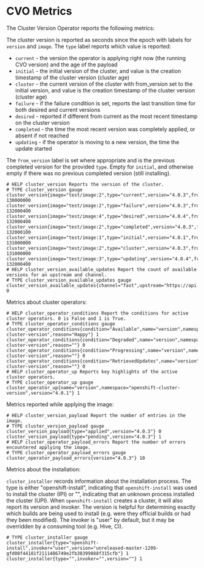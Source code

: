 # CVO Metrics

The Cluster Version Operator reports the following metrics:

The cluster version is reported as seconds since the epoch with labels for `version` and
`image`. The `type` label reports which value is reported:

* `current` - the version the operator is applying right now (the running CVO version) and the age of the payload
* `initial` - the initial version of the cluster, and value is the creation timestamp of the cluster version (cluster age)
* `cluster` - the current version of the cluster with from_version set to the initial version, and value is the creation timestamp of the cluster version (cluster age)
* `failure` - if the failure condition is set, reports the last transition time for both desired and current versions
* `desired` - reported if different from current as the most recent timestamp on the cluster version
* `completed` - the time the most recent version was completely applied, or absent if not reached
* `updating` - if the operator is moving to a new version, the time the update started

The `from_version` label is set where appropriate and is the previous completed version for the provided `type`. Empty for
`initial`, and otherwise empty if there was no previous completed version (still installing).

```
# HELP cluster_version Reports the version of the cluster.
# TYPE cluster_version gauge
cluster_version{image="test/image:2",type="current",version="4.0.3",from_version="4.0.2"} 130000000
cluster_version{image="test/image:2",type="failure",version="4.0.3",from_version="4.0.2"} 132000400
cluster_version{image="test/image:4",type="desired",version="4.0.4",from_version="4.0.2"} 132000400
cluster_version{image="test/image:2",type="completed",version="4.0.3",from_version="4.0.2"} 132000100
cluster_version{image="test/image:1",type="initial",version="4.0.1",from_version=""} 131000000
cluster_version{image="test/image:2",type="cluster",version="4.0.3",from_version="4.0.1"} 131000000
cluster_version{image="test/image:3",type="updating",version="4.0.4",from_version="4.0.3"} 132000400
# HELP cluster_version_available_updates Report the count of available versions for an upstream and channel.
# TYPE cluster_version_available_updates gauge
cluster_version_available_updates{channel="fast",upstream="https://api.openshift.com/api/upgrades_info/v1/graph"} 0
```

Metrics about cluster operators:

```
# HELP cluster_operator_conditions Report the conditions for active cluster operators. 0 is False and 1 is True.
# TYPE cluster_operator_conditions gauge
cluster_operator_conditions{condition="Available",name="version",namespace="openshift-cluster-version",reason="Happy"} 1
cluster_operator_conditions{condition="Degraded",name="version",namespace="openshift-cluster-version",reason=""} 0
cluster_operator_conditions{condition="Progressing",name="version",namespace="openshift-cluster-version",reason=""} 0
cluster_operator_conditions{condition="RetrievedUpdates",name="version",namespace="openshift-cluster-version",reason=""} 0
# HELP cluster_operator_up Reports key highlights of the active cluster operators.
# TYPE cluster_operator_up gauge
cluster_operator_up{name="version",namespace="openshift-cluster-version",version="4.0.1"} 1
```

Metrics reported while applying the image:

```
# HELP cluster_version_payload Report the number of entries in the image.
# TYPE cluster_version_payload gauge
cluster_version_payload{type="applied",version="4.0.3"} 0
cluster_version_payload{type="pending",version="4.0.3"} 1
# HELP cluster_operator_payload_errors Report the number of errors encountered applying the image.
# TYPE cluster_operator_payload_errors gauge
cluster_operator_payload_errors{version="4.0.3"} 10
```

Metrics about the installation:

`cluster_installer` records information about the installation process. The type is either "openshift-install", indicating that `openshift-install` was used to install the cluster (IPI) or "", indicating that an unknown process installed the cluster (UPI). When `openshift-install` creates a cluster, it will also report its version and invoker. The version is helpful for determining exactly which builds are being used to install (e.g. were they official builds or had they been modified). The invoker is "user" by default, but it may be overridden by a consuming tool (e.g. Hive, CI).

```
# TYPE cluster_installer gauge
cluster_installer{type="openshift-install",invoker="user",version="unreleased-master-1209-gfd08f44181f2111486749e2fb38399088f315cfb"} 1
cluster_installer{type="",invoker="",version=""} 1
```
